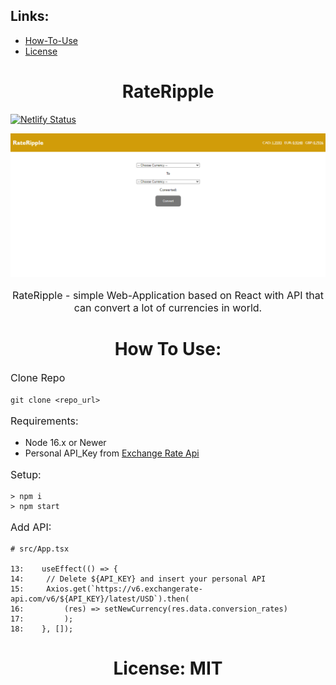 <h2>Links:</h2>

<ul>
    <li><a href="#how-to-use">How-To-Use</a></li>
    <li><a href="#license">License</a></li>
</ul>

<h1 style="text-align: center;">
    <strong>
        RateRipple
    </strong>
</h1>

[![Netlify Status](https://api.netlify.com/api/v1/badges/bf1d60a9-0c77-4860-a7fd-ed6a02feba4a/deploy-status)](https://app.netlify.com/sites/rateripple/deploys)

![](/web-page.PNG)

<p style="font-size: 16px; text-align: center;">RateRipple - simple Web-Application based on React with API that can convert a lot of currencies in world.</p>

<h1 style="text-align: center;" id="how-to-use">
    <strong>
        How To Use:
    </strong>
</h1>

<p style="font-size: 16px;">
    Clone Repo
</p>

`git clone <repo_url>`

<p style="font-size: 16px;">
    Requirements:
</p>

<ul>
    <li>Node 16.x or Newer</li>
    <li>Personal API_Key from <a href="https://app.exchangerate-api.com/">Exchange Rate Api</a></li>
</ul>

<p style="font-size: 16px;">
    Setup:
</p>

```
> npm i
> npm start
```

<p style="font-size: 16px;">
    Add API:
</p>

```
# src/App.tsx

13:    useEffect(() => {
14:     // Delete ${API_KEY} and insert your personal API
15:     Axios.get(`https://v6.exchangerate-api.com/v6/${API_KEY}/latest/USD`).then(
16:         (res) => setNewCurrency(res.data.conversion_rates)
17:         );
18:    }, []);
```

<h1 style="text-align: center; font-weight: bold;" id="license">
    License: MIT
</h1>
